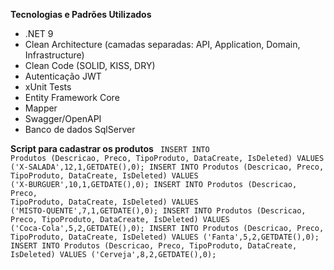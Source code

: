 <strong>Tecnologias e Padrões Utilizados</strong>

<ul>
  <li>.NET 9 </li>
 <li>Clean Architecture (camadas separadas: API, Application, Domain, Infrastructure)</li>
 <li>Clean Code (SOLID, KISS, DRY)</li>
 <li>Autenticação JWT</li>
  <li>xUnit Tests</li>
 <li>Entity Framework Core</li>
 <li>Mapper</li>
 <li>Swagger/OpenAPI</li>

 <li>Banco de dados SqlServer</li>
</ul>

<strong>Script para cadastrar os produtos</strong>
<code>
  INSERT INTO Produtos (Descricao, Preco, TipoProduto, DataCreate, IsDeleted) VALUES ('X-SALADA',12,1,GETDATE(),0);
  INSERT INTO Produtos (Descricao, Preco, TipoProduto, DataCreate, IsDeleted) VALUES ('X-BURGUER',10,1,GETDATE(),0);
  INSERT INTO Produtos (Descricao, Preco, TipoProduto, DataCreate, IsDeleted) VALUES ('MISTO-QUENTE',7,1,GETDATE(),0);
  INSERT INTO Produtos (Descricao, Preco, TipoProduto, DataCreate, IsDeleted) VALUES ('Coca-Cola',5,2,GETDATE(),0);
  INSERT INTO Produtos (Descricao, Preco, TipoProduto, DataCreate, IsDeleted) VALUES ('Fanta',5,2,GETDATE(),0);
  INSERT INTO Produtos (Descricao, Preco, TipoProduto, DataCreate, IsDeleted) VALUES ('Cerveja',8,2,GETDATE(),0);
</code>
